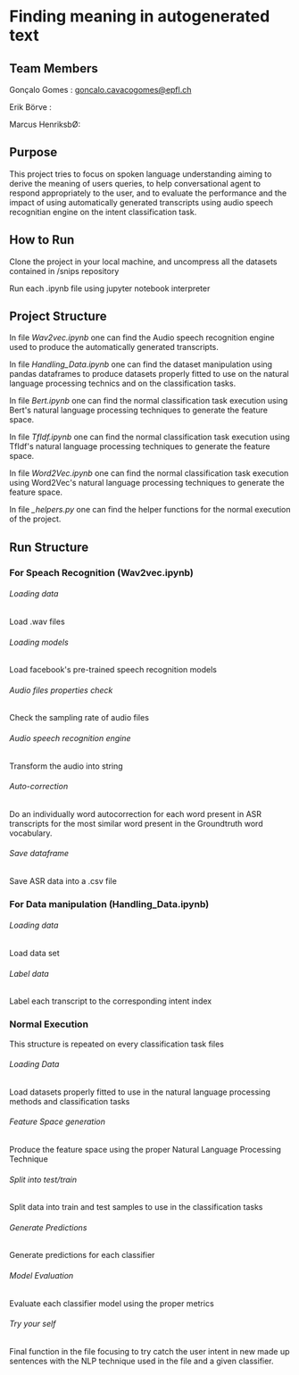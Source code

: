 ﻿# Finding meaning in autogenerated text
 ## Team Members
 
 Gonçalo Gomes : goncalo.cavacogomes@epfl.ch
 
 Erik Börve :
 
 Marcus HenriksbØ:
 
 ## Purpose
 This project tries to focus on spoken language understanding aiming to derive the meaning of users queries, to help conversational agent to respond appropriately to the user, and to evaluate the performance and the impact of using automatically generated transcripts using audio speech recognitian engine on the intent classification task.
 
 ## How to Run
 Clone the project in your local machine, and uncompress all the datasets contained in /snips repository
 
 Run each .ipynb file using jupyter notebook interpreter
 
 ## Project Structure
 
 In file *Wav2vec.ipynb* one can find the Audio speech recognition engine used to produce the automatically generated transcripts.
 
 In file *Handling_Data.ipynb* one can find the dataset manipulation using pandas dataframes to produce datasets properly fitted to use on the natural language processing technics and on the classification tasks.
 
 In file *Bert.ipynb* one can find the normal classification task execution using Bert's natural language processing techniques to generate the feature space.
 
 In file *TfIdf.ipynb* one can find the normal classification task execution using TfIdf's natural language processing techniques to generate the feature space.
 
 In file *Word2Vec.ipynb* one can find the normal classification task execution using Word2Vec's natural language processing techniques to generate the feature space.
 
 In file *_helpers.py* one can find the helper functions for the normal execution of the project.
 
 ## Run Structure
 
 ### For Speach Recognition (Wav2vec.ipynb)
 
 ###### Loading data
 Load .wav files
 
 ###### Loading models
 Load facebook's pre-trained speech recognition models
 
 ###### Audio files properties check
 Check the sampling rate of audio files
 
 ###### Audio speech recognition engine
 Transform the audio into string
 
 ###### Auto-correction
  Do an individually word autocorrection for each word present in ASR transcripts for the most similar word present in the Groundtruth word vocabulary.
 ###### Save dataframe
  Save ASR data into a .csv file
  
 ### For Data manipulation (Handling_Data.ipynb)
  
 ###### Loading data
  Load data set
 ###### Label data
  Label each transcript to the corresponding intent index 
    
 ### Normal Execution
  This structure is repeated on every classification task files
 
 ###### Loading Data
  Load datasets properly fitted to use in the natural language processing methods and classification tasks
 
 ###### Feature Space generation
  Produce the feature space using the proper Natural Language Processing Technique
 
 ###### Split into test/train 
  Split data into train and test samples to use in the classification tasks
 
 ###### Generate Predictions
  Generate predictions for each classifier
  
 ###### Model Evaluation
  Evaluate each classifier model using the proper metrics
 
 ###### Try your self
  Final function in the file focusing to try catch the user intent in new made up sentences with the NLP technique used in the file and a given classifier.
  
 
 
 
 
 
